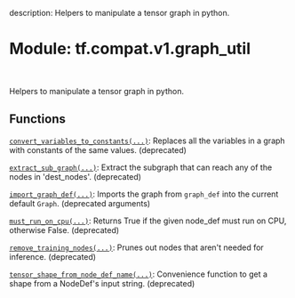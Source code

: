 description: Helpers to manipulate a tensor graph in python.

<div itemscope itemtype="http://developers.google.com/ReferenceObject">
<meta itemprop="name" content="tf.compat.v1.graph_util" />
<meta itemprop="path" content="Stable" />
</div>

# Module: tf.compat.v1.graph_util

<!-- Insert buttons and diff -->

<table class="tfo-notebook-buttons tfo-api nocontent" align="left">

</table>



Helpers to manipulate a tensor graph in python.



## Functions

[`convert_variables_to_constants(...)`](../../../tf/compat/v1/graph_util/convert_variables_to_constants.md): Replaces all the variables in a graph with constants of the same values. (deprecated)

[`extract_sub_graph(...)`](../../../tf/compat/v1/graph_util/extract_sub_graph.md): Extract the subgraph that can reach any of the nodes in 'dest_nodes'. (deprecated)

[`import_graph_def(...)`](../../../tf/graph_util/import_graph_def.md): Imports the graph from `graph_def` into the current default `Graph`. (deprecated arguments)

[`must_run_on_cpu(...)`](../../../tf/compat/v1/graph_util/must_run_on_cpu.md): Returns True if the given node_def must run on CPU, otherwise False. (deprecated)

[`remove_training_nodes(...)`](../../../tf/compat/v1/graph_util/remove_training_nodes.md): Prunes out nodes that aren't needed for inference. (deprecated)

[`tensor_shape_from_node_def_name(...)`](../../../tf/compat/v1/graph_util/tensor_shape_from_node_def_name.md): Convenience function to get a shape from a NodeDef's input string. (deprecated)

